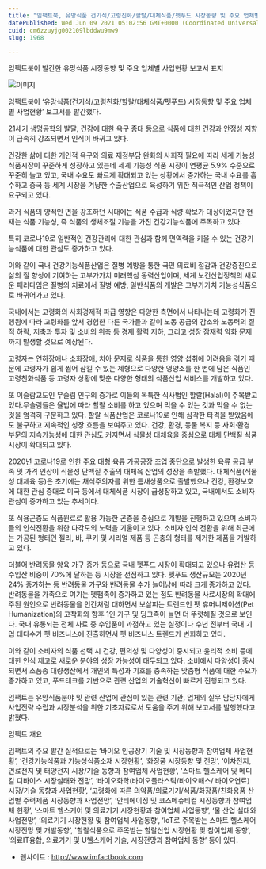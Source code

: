 ```yaml
---
title: "임팩트북, 유망식품 건기식/고령친화/할랄/대체식품/펫푸드 시장동향 및 주요 업체별 사업현황 보고서 발간"
datePublished: Wed Jun 09 2021 05:02:56 GMT+0000 (Coordinated Universal Time)
cuid: cm6zzuyjg002109lbddwu9mw9
slug: 1968

---
```



임팩트북이 발간한 유망식품 시장동향 및 주요 업체별 사업현황 보고서 표지

![이미지](https://cdn.hashnode.com/res/hashnode/image/upload/v1739248849366/a7a0ee24-b6db-4dd8-a367-b1a3395615c7.jpeg)

임팩트북이 ‘유망식품(건기식/고령친화/할랄/대체식품/펫푸드) 시장동향 및 주요 업체별 사업현황’ 보고서를 발간했다.

21세기 생명공학의 발달, 건강에 대한 욕구 증대 등으로 식품에 대한 건강과 안정성 지향이 급속히 강조되면서 인식이 바뀌고 있다.

건강한 삶에 대한 개인적 욕구와 의료 재정부담 완화의 사회적 필요에 따라 세계 기능성 식품시장이 꾸준하게 성장하고 있는데 세계 기능성 식품 시장이 연평균 5.9% 수준으로 꾸준히 늘고 있고, 국내 수요도 빠르게 확대되고 있는 상황에서 증가하는 국내 수요를 흡수하고 중국 등 세계 시장을 겨냥한 수출산업으로 육성하기 위한 적극적인 산업 정책이 요구되고 있다.

과거 식품의 양적인 면을 강조하던 시대에는 식품 수급과 식량 확보가 대상이었지만 현재는 식품 기능성, 즉 식품의 생체조절 기능을 가진 건강기능식품에 주목하고 있다.

특히 코로나19로 일반적인 건강관리에 대한 관심과 함께 면역력을 키울 수 있는 건강기능식품에 대한 관심도 증가하고 있다.

이와 같이 국내 건강기능식품산업은 질병 예방을 통한 국민 의료비 절감과 건강증진으로 삶의 질 향상에 기여하는 고부가가치 미래핵심 동력산업이며, 세계 보건산업정책의 새로운 패러다임은 질병의 치료에서 질병 예방, 일반식품의 개발은 고부가가치 기능성식품으로 바뀌어가고 있다.

국내에서는 고령화의 사회경제적 파급 영향은 다양한 측면에서 나타나는데 고령화가 진행됨에 따라 고령화를 앞서 경험한 다른 국가들과 같이 노동 공급의 감소와 노동력의 질적 하락, 저축과 투자 및 소비의 위축 등 경제 활력 저하, 그리고 성장 잠재력 약화 문제까지 발생할 것으로 예상된다.

고령자는 연하장애나 소화장애, 치아 문제로 식품을 통한 영양 섭취에 어려움을 겪기 때문에 고령자가 쉽게 씹어 삼킬 수 있는 제형으로 다양한 영양소를 한 번에 담은 식품인 고령친화식품 등 고령자 상황에 맞춘 다양한 형태의 식품산업 서비스를 개발하고 있다.

또 이슬람교도인 무슬림 인구의 증가로 이들의 독특한 식사법인 할랄(Halal)이 주목받고 있다.무슬림들은 율법에 따라 할랄 소비를 하고 있으며 먹을 수 있는 것과 먹을 수 없는 것을 엄격히 구분하고 있다. 할랄 식품산업은 코로나19로 인해 심각한 타격을 받았음에도 불구하고 지속적인 성장 흐름을 보여주고 있다. 건강, 환경, 동물 복지 등 사회·환경 부문의 지속가능성에 대한 관심도 커지면서 식물성 대체육을 중심으로 대체 단백질 식품시장이 확대되고 있다.

2020년 코로나19로 인한 주요 대형 육류 가공공장 조업 중단으로 발생한 육류 공급 부족 및 가격 인상이 식물성 단백질 추출의 대체육 산업의 성장을 촉발했다. 대체식품(식물성 대체육 등)은 초기에는 채식주의자를 위한 틈새상품으로 출발했으나 건강, 환경보호에 대한 관심 증대로 미국 등에서 대체식품 시장이 급성장하고 있고, 국내에서도 소비자 관심이 증가하고 있는 추세이다.

또 식용곤충도 식품원료로 활용 가능한 곤충을 중심으로 개발을 진행하고 있으며 소비자들의 인식전환을 위한 다각도의 노력을 기울이고 있다. 소비자 인식 전환을 위해 최근에는 가공된 형태인 젤리, 바, 쿠키 및 시리얼 제품 등 곤충의 형태를 제거한 제품을 개발하고 있다.

더불어 반려동물 양육 가구 증가 등으로 국내 펫푸드 시장이 확대되고 있으나 유럽산 등 수입산 비중이 70%에 달하는 등 시장을 선점하고 있다. 펫푸드 생산규모는 2020년 24% 증가하는 등 반려동물 가구와 반려동물 수가 늘어남에 따라 크게 증가하고 있다. 반려동물을 가족으로 여기는 펫팸족이 증가하고 있는 점도 반려동물 사료시장의 확대에 주된 원인으로 반려동물을 인간처럼 대하면서 보살피는 트렌드인 펫 휴머니제이션(Pet Humanization)의 고착화와 향후 1인 가구 및 딩크족이 늘면 더 뚜렷해질 것으로 보인다. 국내 유통되는 전체 사료 중 수입품이 과점하고 있는 실정이나 수년 전부터 국내 기업 대다수가 펫 비즈니스에 진출하면서 펫 비즈니스 트렌드가 변화하고 있다.

이와 같이 소비자의 식품 선택 시 건강, 편의성 및 다양성이 중시되고 윤리적 소비 등에 대한 인식 제고로 새로운 분야의 성장 가능성이 대두되고 있다. 소비에서 다양성이 중시되면서 소품종 대량생산에서 개인의 특성과 기호를 충족하는 맞춤형 식품에 대한 수요가 증가하고 있고, 푸드테크를 기반으로 관련 산업의 기술혁신이 빠르게 진행되고 있다.

임팩트는 유망식품분야 및 관련 산업에 관심이 있는 관련 기관, 업체의 실무 담당자에게 사업전략 수립과 시장분석을 위한 기초자료로서 도움을 주기 위해 보고서를 발행했다고 밝혔다.

임팩트 개요

임팩트의 주요 발간 실적으로는 ‘바이오 인공장기 기술 및 시장동향과 참여업체 사업현황’, ‘건강기능식품과 기능성식품소재 시장현황’, ‘화장품 시장동향 및 전망’, ‘이차전지, 연료전지 및 태양전지 시장/기술 동향과 참여업체 사업현황’, ‘스마트 헬스케어 및 메디칼 디바이스 시장실태와 전망’, ‘바이오화학(바이오플라스틱/바이오매스/ 바이오연료) 시장/기술 동향과 사업현황’, ‘고령화에 따른 의약품/의료기기/식품/화장품/친화용품 산업별 주력제품 시장동향과 사업전망’, ‘안티에이징 및 코스메슈티컬 시장동향과 참여업체 현황’, ‘스마트 헬스케어 및 의료기기 시장현황과 참여업체 사업동향’, ‘물 산업 실태와 사업전망’, ‘의료기기 시장현황 및 참여업체 사업동향’, ‘IoT로 주목받는 스마트 헬스케어 시장전망 및 개발동향’, '할랄식품으로 주목받는 할랄산업 시장현황 및 참여업체 동향’, ‘의료IT융합, 의료기기 및 U헬스케어 기술, 시장전망과 참여업체 동향’ 등이 있다.

- 웹사이트 : http://www.imfactbook.com